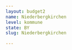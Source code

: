 ```yaml
---
layout: budget2
name: Niederbergkirchen
level: kommune
state: BY
slug: Niederbergkirchen

---
```



